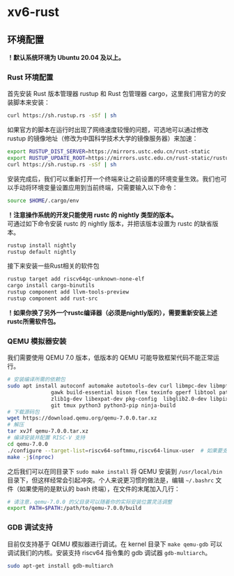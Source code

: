 # xv6-rust

## 环境配置
**！默认系统环境为 Ubuntu 20.04 及以上。**

### Rust 环境配置
首先安装 Rust 版本管理器 rustup 和 Rust 包管理器 cargo，这里我们用官方的安装脚本来安装：
```sh
curl https://sh.rustup.rs -sSf | sh
```
如果官方的脚本在运行时出现了网络速度较慢的问题，可选地可以通过修改 rustup 的镜像地址（修改为中国科学技术大学的镜像服务器）来加速：
```sh
export RUSTUP_DIST_SERVER=https://mirrors.ustc.edu.cn/rust-static
export RUSTUP_UPDATE_ROOT=https://mirrors.ustc.edu.cn/rust-static/rustup
curl https://sh.rustup.rs -sSf | sh
```
安装完成后，我们可以重新打开一个终端来让之前设置的环境变量生效。我们也可以手动将环境变量设置应用到当前终端，只需要输入以下命令：
```sh
source $HOME/.cargo/env
```
**！注意操作系统的开发只能使用 rustc 的 nightly 类型的版本。**  
可通过如下命令安装 rustc 的 nightly 版本，并把该版本设置为 rustc 的缺省版本。
```sh
rustup install nightly
rustup default nightly
```
接下来安装一些Rust相关的软件包
```sh
rustup target add riscv64gc-unknown-none-elf
cargo install cargo-binutils
rustup component add llvm-tools-preview
rustup component add rust-src
```
**！如果你换了另外一个rustc编译器（必须是nightly版的），需要重新安装上述rustc所需软件包。**

### QEMU 模拟器安装
我们需要使用 QEMU 7.0 版本，低版本的 QEMU 可能导致框架代码不能正常运行。
```sh
# 安装编译所需的依赖包
sudo apt install autoconf automake autotools-dev curl libmpc-dev libmpfr-dev libgmp-dev \
              gawk build-essential bison flex texinfo gperf libtool patchutils bc \
              zlib1g-dev libexpat-dev pkg-config  libglib2.0-dev libpixman-1-dev libsdl2-dev \
              git tmux python3 python3-pip ninja-build
# 下载源码包
wget https://download.qemu.org/qemu-7.0.0.tar.xz
# 解压
tar xvJf qemu-7.0.0.tar.xz
# 编译安装并配置 RISC-V 支持
cd qemu-7.0.0
./configure --target-list=riscv64-softmmu,riscv64-linux-user  # 如果要支持图形界面，可添加 " --enable-sdl" 参数
make -j$(nproc)
```
之后我们可以在同目录下 `sudo make install` 将 QEMU 安装到 `/usr/local/bin` 目录下，但这样经常会引起冲突。个人来说更习惯的做法是，编辑 `~/.bashrc` 文件（如果使用的是默认的 bash 终端），在文件的末尾加入几行：
```sh
# 请注意，qemu-7.0.0 的父目录可以随着你的实际安装位置灵活调整
export PATH=$PATH:/path/to/qemu-7.0.0/build
```

### GDB 调试支持
目前仅支持基于 QEMU 模拟器进行调试。在 kernel 目录下 `make qemu-gdb` 可以调试我们的内核。安装支持 riscv64 指令集的 gdb 调试器 `gdb-multiarch`。
```sh
sudo apt-get install gdb-multiarch
```